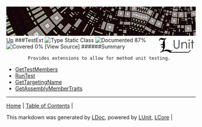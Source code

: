 ![](../Content/LUnit-banner-small.png "")
[<img align="right" src="../Content/LUnit-logo-small.png">](../../README.md)
[Up](../LUnit.md)
###TestExt
![Type Static Class](http://b.repl.ca/v1/Type-Static%20Class-lightgrey.png "") ![Documented 87%](http://b.repl.ca/v1/Documented-87%25-green.png "") ![Covered 0%](http://b.repl.ca/v1/Covered-0%25-red.png "")
[View Source]
######Summary

            Provides extensions to allow for method unit testing.
            
 - [GetTestMembers](TestExt_GetTestMembers.md)
 - [RunTest](TestExt_RunTest.md)
 - [GetTargetingName](TestExt_GetTargetingName.md)
 - [GetAssemblyMemberTraits](TestExt_GetAssemblyMemberTraits.md)
---

[Home](../../README.md) | [Table of Contents](../../TableOfContents.md) | 


This markdown was generated by [LDoc](https://github.com/CodeSingularity/LDoc), powered by [LUnit](https://github.com/CodeSingularity/LUnit), [LCore](https://github.com/CodeSingularity/LCore) | 

